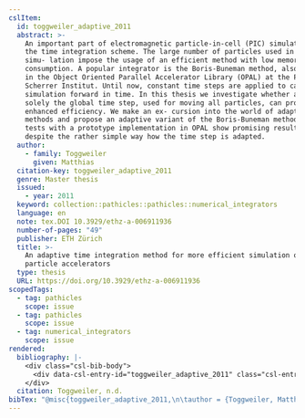 ```yaml
---
cslItem:
  id: toggweiler_adaptive_2011
  abstract: >-
    An important part of electromagnetic particle-in-cell (PIC) simulations is
    the time integration scheme. The large number of particles used in plasma
    simu- lation impose the usage of an efficient method with low memory
    consumption. A popular integrator is the Boris-Buneman method, also utilized
    in the Object Oriented Parallel Accelerator Library (OPAL) at the Paul
    Scherrer Institut. Until now, constant time steps are applied to carry the
    simulation forward in time. In this thesis we investigate whether adapting
    solely the global time step, used for moving all particles, can provide
    enhanced efficiency. We make an ex- cursion into the world of adaptive
    methods and propose an adaptive variant of the Boris-Buneman method. First
    tests with a prototype implementation in OPAL show promising results,
    despite the rather simple way how the time step is adapted.
  author:
    - family: Toggweiler
      given: Matthias
  citation-key: toggweiler_adaptive_2011
  genre: Master thesis
  issued:
    - year: 2011
  keyword: collection::pathicles::pathicles::numerical_integrators
  language: en
  note: tex.DOI 10.3929/ethz-a-006911936
  number-of-pages: "49"
  publisher: ETH Zürich
  title: >-
    An adaptive time integration method for more efficient simulation of
    particle accelerators
  type: thesis
  URL: https://doi.org/10.3929/ethz-a-006911936
scopedTags:
  - tag: pathicles
    scope: issue
  - tag: pathicles
    scope: issue
  - tag: numerical_integrators
    scope: issue
rendered:
  bibliography: |-
    <div class="csl-bib-body">
      <div data-csl-entry-id="toggweiler_adaptive_2011" class="csl-entry">Toggweiler, M. n.d.. <i>An adaptive time integration method for more efficient simulation of particle accelerators</i> [Master thesis, ETH Zürich]. https://doi.org/10.3929/ethz-a-006911936</div>
    </div>
  citation: Toggweiler, n.d.
bibTex: "@misc{toggweiler_adaptive_2011,\n\tauthor = {Toggweiler, Matthias},\n\tnote = {tex.DOI 10.3929/ethz-a-006911936},\n\tschool = {ETH Z{\\\" u}rich},\n\ttitle = {An adaptive time integration method for more efficient simulation of particle accelerators},\n\ttype = {Master thesis},\n}\n\n"
---
```

